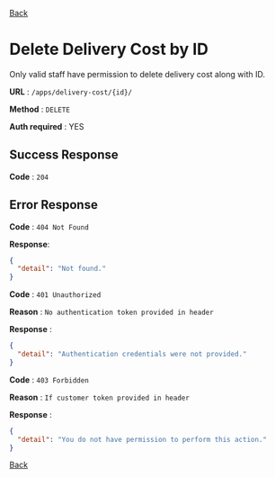 [Back](../README.md)

# Delete Delivery Cost by ID

Only valid staff have permission to delete delivery cost along with ID.

**URL** : `/apps/delivery-cost/{id}/`

**Method** : `DELETE`

**Auth required** : YES

## Success Response

**Code** : `204`

## Error Response

**Code** : `404 Not Found`

**Response**:

```json
{
  "detail": "Not found."
}
```

**Code** : `401 Unauthorized`

**Reason** : `No authentication token provided in header`

**Response** :

```json
{
  "detail": "Authentication credentials were not provided."
}
```

**Code** : `403 Forbidden`

**Reason** : `If customer token provided in header`

**Response** :

```json
{
  "detail": "You do not have permission to perform this action."
}
```

[Back](../README.md)
